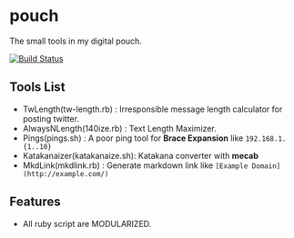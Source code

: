 pouch
=====

The small tools in my digital pouch.

[![Build Status](https://travis-ci.org/toooooooby/pouch.png?branch=master)](https://travis-ci.org/toooooooby/pouch)

Tools List
---------

* TwLength(tw-length.rb)      : Irresponsible message length calculator for posting twitter.
* AlwaysNLength(140ize.rb)    : Text Length Maximizer.
* Pings(pings.sh)             : A poor ping tool for **Brace Expansion** like `192.168.1.{1..10}`
* Katakanaizer(katakanaize.sh): Katakana converter with **mecab**
* MkdLink(mkdlink.rb)         : Generate markdown link like `[Example Domain](http://example.com/)`

Features
--------

* All ruby script are MODULARIZED.

